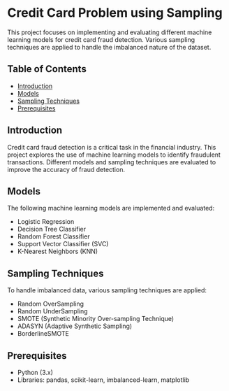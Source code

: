 # Credit Card Problem using Sampling

This project focuses on implementing and evaluating different machine learning models for credit card fraud detection. Various sampling techniques are applied to handle the imbalanced nature of the dataset.

## Table of Contents

- [Introduction](#introduction)
- [Models](#models)
- [Sampling Techniques](#sampling-techniques)
- [Prerequisites](#Prerequisites)


## Introduction

Credit card fraud detection is a critical task in the financial industry. This project explores the use of machine learning models to identify fraudulent transactions. Different models and sampling techniques are evaluated to improve the accuracy of fraud detection.

## Models

The following machine learning models are implemented and evaluated:

- Logistic Regression
- Decision Tree Classifier
- Random Forest Classifier
- Support Vector Classifier (SVC)
- K-Nearest Neighbors (KNN)

## Sampling Techniques

To handle imbalanced data, various sampling techniques are applied:

- Random OverSampling
- Random UnderSampling
- SMOTE (Synthetic Minority Over-sampling Technique)
- ADASYN (Adaptive Synthetic Sampling)
- BorderlineSMOTE

## Prerequisites

- Python (3.x)
- Libraries: pandas, scikit-learn, imbalanced-learn, matplotlib

